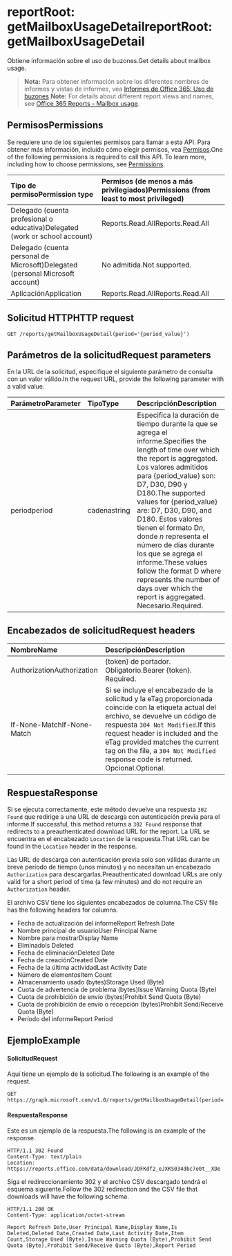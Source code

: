 # <a name="reportroot-getmailboxusagedetail"></a><span data-ttu-id="87b75-101">reportRoot: getMailboxUsageDetail</span><span class="sxs-lookup"><span data-stu-id="87b75-101">reportRoot: getMailboxUsageDetail</span></span>

<span data-ttu-id="87b75-102">Obtiene información sobre el uso de buzones.</span><span class="sxs-lookup"><span data-stu-id="87b75-102">Get details about mailbox usage.</span></span>

> <span data-ttu-id="87b75-103">**Nota:** Para obtener información sobre los diferentes nombres de informes y vistas de informes, vea [Informes de Office 365: Uso de buzones](https://support.office.com/client/Mailbox-usage-beffbe01-ce2d-4614-9ae5-7898868e2729).</span><span class="sxs-lookup"><span data-stu-id="87b75-103">**Note:** For details about different report views and names, see [Office 365 Reports - Mailbox usage](https://support.office.com/client/Mailbox-usage-beffbe01-ce2d-4614-9ae5-7898868e2729).</span></span>

## <a name="permissions"></a><span data-ttu-id="87b75-104">Permisos</span><span class="sxs-lookup"><span data-stu-id="87b75-104">Permissions</span></span>

<span data-ttu-id="87b75-p101">Se requiere uno de los siguientes permisos para llamar a esta API. Para obtener más información, incluido cómo elegir permisos, vea [Permisos](../../../concepts/permissions_reference.md).</span><span class="sxs-lookup"><span data-stu-id="87b75-p101">One of the following permissions is required to call this API. To learn more, including how to choose permissions, see [Permissions](../../../concepts/permissions_reference.md).</span></span>

| <span data-ttu-id="87b75-107">Tipo de permiso</span><span class="sxs-lookup"><span data-stu-id="87b75-107">Permission type</span></span>                        | <span data-ttu-id="87b75-108">Permisos (de menos a más privilegiados)</span><span class="sxs-lookup"><span data-stu-id="87b75-108">Permissions (from least to most privileged)</span></span> |
| :------------------------------------- | :--------------------------------------- |
| <span data-ttu-id="87b75-109">Delegado (cuenta profesional o educativa)</span><span class="sxs-lookup"><span data-stu-id="87b75-109">Delegated (work or school account)</span></span>     | <span data-ttu-id="87b75-110">Reports.Read.All</span><span class="sxs-lookup"><span data-stu-id="87b75-110">Reports.Read.All</span></span>                         |
| <span data-ttu-id="87b75-111">Delegado (cuenta personal de Microsoft)</span><span class="sxs-lookup"><span data-stu-id="87b75-111">Delegated (personal Microsoft account)</span></span> | <span data-ttu-id="87b75-112">No admitida.</span><span class="sxs-lookup"><span data-stu-id="87b75-112">Not supported.</span></span>                           |
| <span data-ttu-id="87b75-113">Aplicación</span><span class="sxs-lookup"><span data-stu-id="87b75-113">Application</span></span>                            | <span data-ttu-id="87b75-114">Reports.Read.All</span><span class="sxs-lookup"><span data-stu-id="87b75-114">Reports.Read.All</span></span>                         |

## <a name="http-request"></a><span data-ttu-id="87b75-115">Solicitud HTTP</span><span class="sxs-lookup"><span data-stu-id="87b75-115">HTTP request</span></span>

<!-- { "blockType": "ignored" } --> 

```http
GET /reports/getMailboxUsageDetail(period='{period_value}')
```

## <a name="request-parameters"></a><span data-ttu-id="87b75-116">Parámetros de la solicitud</span><span class="sxs-lookup"><span data-stu-id="87b75-116">Request parameters</span></span>

<span data-ttu-id="87b75-117">En la URL de la solicitud, especifique el siguiente parámetro de consulta con un valor válido.</span><span class="sxs-lookup"><span data-stu-id="87b75-117">In the request URL, provide the following parameter with a valid value.</span></span>

| <span data-ttu-id="87b75-118">Parámetro</span><span class="sxs-lookup"><span data-stu-id="87b75-118">Parameter</span></span> | <span data-ttu-id="87b75-119">Tipo</span><span class="sxs-lookup"><span data-stu-id="87b75-119">Type</span></span>   | <span data-ttu-id="87b75-120">Descripción</span><span class="sxs-lookup"><span data-stu-id="87b75-120">Description</span></span>                              |
| :-------- | :----- | :--------------------------------------- |
| <span data-ttu-id="87b75-121">period</span><span class="sxs-lookup"><span data-stu-id="87b75-121">period</span></span>    | <span data-ttu-id="87b75-122">cadena</span><span class="sxs-lookup"><span data-stu-id="87b75-122">string</span></span> | <span data-ttu-id="87b75-123">Especifica la duración de tiempo durante la que se agrega el informe.</span><span class="sxs-lookup"><span data-stu-id="87b75-123">Specifies the length of time over which the report is aggregated.</span></span> <span data-ttu-id="87b75-124">Los valores admitidos para {period_value} son: D7, D30, D90 y D180.</span><span class="sxs-lookup"><span data-stu-id="87b75-124">The supported values for {period_value} are: D7, D30, D90, and D180.</span></span> <span data-ttu-id="87b75-125">Estos valores tienen el formato D*n*, donde *n* representa el número de días durante los que se agrega el informe.</span><span class="sxs-lookup"><span data-stu-id="87b75-125">These values follow the format D   where    represents the number of days over which the report is aggregated.</span></span> <span data-ttu-id="87b75-126">Necesario.</span><span class="sxs-lookup"><span data-stu-id="87b75-126">Required.</span></span> |

## <a name="request-headers"></a><span data-ttu-id="87b75-127">Encabezados de solicitud</span><span class="sxs-lookup"><span data-stu-id="87b75-127">Request headers</span></span>

| <span data-ttu-id="87b75-128">Nombre</span><span class="sxs-lookup"><span data-stu-id="87b75-128">Name</span></span>          | <span data-ttu-id="87b75-129">Descripción</span><span class="sxs-lookup"><span data-stu-id="87b75-129">Description</span></span>                              |
| :------------ | :--------------------------------------- |
| <span data-ttu-id="87b75-130">Authorization</span><span class="sxs-lookup"><span data-stu-id="87b75-130">Authorization</span></span> | <span data-ttu-id="87b75-p103">{token} de portador. Obligatorio.</span><span class="sxs-lookup"><span data-stu-id="87b75-p103">Bearer {token}. Required.</span></span>                |
| <span data-ttu-id="87b75-133">If-None-Match</span><span class="sxs-lookup"><span data-stu-id="87b75-133">If-None-Match</span></span> | <span data-ttu-id="87b75-134">Si se incluye el encabezado de la solicitud y la eTag proporcionada coincide con la etiqueta actual del archivo, se devuelve un código de respuesta `304 Not Modified`.</span><span class="sxs-lookup"><span data-stu-id="87b75-134">If this request header is included and the eTag provided matches the current tag on the file, a `304 Not Modified` response code is returned.</span></span> <span data-ttu-id="87b75-135">Opcional.</span><span class="sxs-lookup"><span data-stu-id="87b75-135">Optional.</span></span> |

## <a name="response"></a><span data-ttu-id="87b75-136">Respuesta</span><span class="sxs-lookup"><span data-stu-id="87b75-136">Response</span></span>

<span data-ttu-id="87b75-137">Si se ejecuta correctamente, este método devuelve una respuesta `302 Found` que redirige a una URL de descarga con autenticación previa para el informe.</span><span class="sxs-lookup"><span data-stu-id="87b75-137">If successful, this method returns a `302 Found` response that redirects to a preauthenticated download URL for the report.</span></span> <span data-ttu-id="87b75-138">La URL se encuentra en el encabezado `Location` de la respuesta.</span><span class="sxs-lookup"><span data-stu-id="87b75-138">That URL can be found in the `Location` header in the response.</span></span>

<span data-ttu-id="87b75-139">Las URL de descarga con autenticación previa solo son válidas durante un breve período de tiempo (unos minutos) y no necesitan un encabezado `Authorization` para descargarlas.</span><span class="sxs-lookup"><span data-stu-id="87b75-139">Preauthenticated download URLs are only valid for a short period of time (a few minutes) and do not require an `Authorization` header.</span></span>

<span data-ttu-id="87b75-140">El archivo CSV tiene los siguientes encabezados de columna.</span><span class="sxs-lookup"><span data-stu-id="87b75-140">The CSV file has the following headers for columns.</span></span>

- <span data-ttu-id="87b75-141">Fecha de actualización del informe</span><span class="sxs-lookup"><span data-stu-id="87b75-141">Report Refresh Date</span></span>
- <span data-ttu-id="87b75-142">Nombre principal de usuario</span><span class="sxs-lookup"><span data-stu-id="87b75-142">User Principal Name</span></span>
- <span data-ttu-id="87b75-143">Nombre para mostrar</span><span class="sxs-lookup"><span data-stu-id="87b75-143">Display Name</span></span>
- <span data-ttu-id="87b75-144">Eliminado</span><span class="sxs-lookup"><span data-stu-id="87b75-144">Is Deleted</span></span>
- <span data-ttu-id="87b75-145">Fecha de eliminación</span><span class="sxs-lookup"><span data-stu-id="87b75-145">Deleted Date</span></span>
- <span data-ttu-id="87b75-146">Fecha de creación</span><span class="sxs-lookup"><span data-stu-id="87b75-146">Created Date</span></span>
- <span data-ttu-id="87b75-147">Fecha de la última actividad</span><span class="sxs-lookup"><span data-stu-id="87b75-147">Last Activity Date</span></span>
- <span data-ttu-id="87b75-148">Número de elementos</span><span class="sxs-lookup"><span data-stu-id="87b75-148">Item Count</span></span>
- <span data-ttu-id="87b75-149">Almacenamiento usado (bytes)</span><span class="sxs-lookup"><span data-stu-id="87b75-149">Storage Used (Byte)</span></span>
- <span data-ttu-id="87b75-150">Cuota de advertencia de problema (bytes)</span><span class="sxs-lookup"><span data-stu-id="87b75-150">Issue Warning Quota (Byte)</span></span>
- <span data-ttu-id="87b75-151">Cuota de prohibición de envío (bytes)</span><span class="sxs-lookup"><span data-stu-id="87b75-151">Prohibit Send Quota (Byte)</span></span>
- <span data-ttu-id="87b75-152">Cuota de prohibición de envío o recepción (bytes)</span><span class="sxs-lookup"><span data-stu-id="87b75-152">Prohibit Send/Receive Quota (Byte)</span></span>
- <span data-ttu-id="87b75-153">Período del informe</span><span class="sxs-lookup"><span data-stu-id="87b75-153">Report Period</span></span>

## <a name="example"></a><span data-ttu-id="87b75-154">Ejemplo</span><span class="sxs-lookup"><span data-stu-id="87b75-154">Example</span></span>

#### <a name="request"></a><span data-ttu-id="87b75-155">Solicitud</span><span class="sxs-lookup"><span data-stu-id="87b75-155">Request</span></span>

<span data-ttu-id="87b75-156">Aquí tiene un ejemplo de la solicitud.</span><span class="sxs-lookup"><span data-stu-id="87b75-156">The following is an example of the request.</span></span>

<!-- {
  "blockType": "request",
  "name": "reportroot_getmailboxusageuserdetail"
}-->

```http
GET https://graph.microsoft.com/v1.0/reports/getMailboxUsageDetail(period='D7')
```

#### <a name="response"></a><span data-ttu-id="87b75-157">Respuesta</span><span class="sxs-lookup"><span data-stu-id="87b75-157">Response</span></span>

<span data-ttu-id="87b75-158">Este es un ejemplo de la respuesta.</span><span class="sxs-lookup"><span data-stu-id="87b75-158">The following is an example of the response.</span></span>

<!-- { "blockType": "ignored" } --> 

```http
HTTP/1.1 302 Found
Content-Type: text/plain
Location: https://reports.office.com/data/download/JDFKdf2_eJXKS034dbc7e0t__XDe
```

<span data-ttu-id="87b75-159">Siga el redireccionamiento 302 y el archivo CSV descargado tendrá el esquema siguiente.</span><span class="sxs-lookup"><span data-stu-id="87b75-159">Follow the 302 redirection and the CSV file that downloads will have the following schema.</span></span>

<!-- {
  "blockType": "response",
  "truncated": true,
  "@odata.type": "stream"
} -->

```http
HTTP/1.1 200 OK
Content-Type: application/octet-stream

Report Refresh Date,User Principal Name,Display Name,Is Deleted,Deleted Date,Created Date,Last Activity Date,Item Count,Storage Used (Byte),Issue Warning Quota (Byte),Prohibit Send Quota (Byte),Prohibit Send/Receive Quota (Byte),Report Period
```
